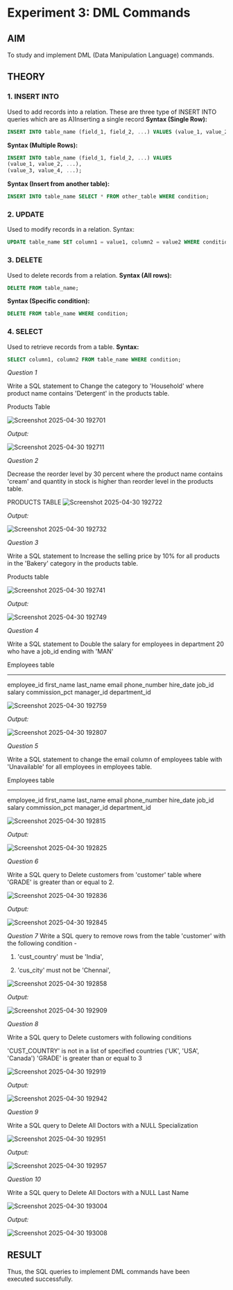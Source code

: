# Experiment 3: DML Commands

## AIM
To study and implement DML (Data Manipulation Language) commands.

## THEORY

### 1. INSERT INTO
Used to add records into a relation.
These are three type of INSERT INTO queries which are as
A)Inserting a single record
**Syntax (Single Row):**
```sql
INSERT INTO table_name (field_1, field_2, ...) VALUES (value_1, value_2, ...);
```
**Syntax (Multiple Rows):**
```sql
INSERT INTO table_name (field_1, field_2, ...) VALUES
(value_1, value_2, ...),
(value_3, value_4, ...);
```
**Syntax (Insert from another table):**
```sql
INSERT INTO table_name SELECT * FROM other_table WHERE condition;
```
### 2. UPDATE
Used to modify records in a relation.
Syntax:
```sql
UPDATE table_name SET column1 = value1, column2 = value2 WHERE condition;
```
### 3. DELETE
Used to delete records from a relation.
**Syntax (All rows):**
```sql
DELETE FROM table_name;
```
**Syntax (Specific condition):**
```sql
DELETE FROM table_name WHERE condition;
```
### 4. SELECT
Used to retrieve records from a table.
**Syntax:**
```sql
SELECT column1, column2 FROM table_name WHERE condition;
```



*Question 1*

Write a SQL statement to Change the category to 'Household' where product name contains 'Detergent' in the products table.

Products Table 

![Screenshot 2025-04-30 192701](https://github.com/user-attachments/assets/ed5c78a7-dfe7-403a-9272-90711d0b0d27)



*Output:*

![Screenshot 2025-04-30 192711](https://github.com/user-attachments/assets/74787948-4d03-4f9b-ace6-4e74329324af)



*Question 2*

Decrease the reorder level by 30 percent where the product name contains 'cream' and quantity in stock is higher than reorder level in the products table.

PRODUCTS TABLE
![Screenshot 2025-04-30 192722](https://github.com/user-attachments/assets/a0dafb09-0bc8-4aa1-bfa0-35aa56f76ae3)


*Output:*

![Screenshot 2025-04-30 192732](https://github.com/user-attachments/assets/e37c7017-ee8d-48f0-944c-443cf4f11204)


*Question 3*

Write a SQL statement to Increase the selling price by 10% for all products in the 'Bakery' category in the products table.

Products table

![Screenshot 2025-04-30 192741](https://github.com/user-attachments/assets/8ef19ff3-993d-44ee-9ba9-cb856085ea25)


*Output:*

![Screenshot 2025-04-30 192749](https://github.com/user-attachments/assets/3d1d1b6c-0347-42ea-9f53-f5d6b21d2f7d)


*Question 4*

Write a SQL statement to Double the salary for employees in department 20 who have a job_id ending with 'MAN'

Employees table

---------------
employee_id
first_name
last_name
email
phone_number
hire_date
job_id
salary
commission_pct
manager_id
department_id


![Screenshot 2025-04-30 192759](https://github.com/user-attachments/assets/fd0b37b1-27c8-4e25-87a9-fc8b50d69984)




*Output:*

![Screenshot 2025-04-30 192807](https://github.com/user-attachments/assets/340dad5d-f2bc-48bf-bf66-77be30e28536)




*Question 5*

Write a SQL statement to change the email column of employees table with 'Unavailable' for all employees in employees table.

Employees table

---------------
employee_id
first_name
last_name
email
phone_number
hire_date
job_id
salary
commission_pct
manager_id
department_id

![Screenshot 2025-04-30 192815](https://github.com/user-attachments/assets/cf922c4c-21bd-4bc6-9568-24e53618d8e7)



*Output:*

![Screenshot 2025-04-30 192825](https://github.com/user-attachments/assets/1294e03e-45e8-4925-afe3-dfc7ae727a60)





*Question 6*

Write a SQL query to Delete customers from 'customer' table where 'GRADE' is greater than or equal to 2.

![Screenshot 2025-04-30 192836](https://github.com/user-attachments/assets/d407c442-52c4-4003-a626-07777a429ba3)


*Output:*


![Screenshot 2025-04-30 192845](https://github.com/user-attachments/assets/de4752a4-092c-4e43-832f-cec187a02bf6)



*Question 7*
Write a SQL query to remove rows from the table 'customer' with the following condition -

1. 'cust_country' must be 'India',

2. 'cus_city' must not be 'Chennai',


![Screenshot 2025-04-30 192858](https://github.com/user-attachments/assets/893d7fcf-4262-4829-b02f-899b319d3b9f)



*Output:*


![Screenshot 2025-04-30 192909](https://github.com/user-attachments/assets/a71a0fac-efed-4ae7-a7b6-d6e698ef9c97)



*Question 8*

Write a SQL query to Delete customers with following conditions

'CUST_COUNTRY' is not in a list of specified countries ('UK', 'USA', 'Canada')
'GRADE' is greater than or equal to 3

![Screenshot 2025-04-30 192919](https://github.com/user-attachments/assets/4576cb84-cceb-4d22-aa93-eb4d68577a2d)


*Output:*

![Screenshot 2025-04-30 192942](https://github.com/user-attachments/assets/c162108f-35b4-4f23-9e98-1811e59e5348)


*Question 9*

Write a SQL query to Delete All Doctors with a NULL Specialization

![Screenshot 2025-04-30 192951](https://github.com/user-attachments/assets/221432fe-18e0-45bf-b96f-717c0ac3aa9e)


*Output:*


![Screenshot 2025-04-30 192957](https://github.com/user-attachments/assets/9dd053ba-470c-469e-9028-46d40dde3d37)




*Question 10*

Write a SQL query to Delete All Doctors with a NULL Last Name

![Screenshot 2025-04-30 193004](https://github.com/user-attachments/assets/a088d915-0f29-4974-9760-e5ffd7ba079f)


*Output:*

![Screenshot 2025-04-30 193008](https://github.com/user-attachments/assets/038721b3-0fce-40d5-91fb-c64a5d9fbca8)



## RESULT
Thus, the SQL queries to implement DML commands have been executed successfully.
